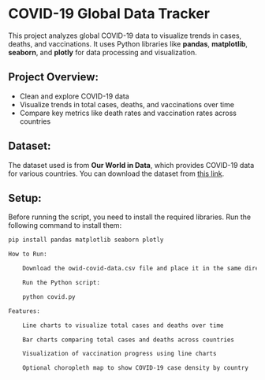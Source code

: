 # COVID-19 Global Data Tracker

This project analyzes global COVID-19 data to visualize trends in cases, deaths, and vaccinations. It uses Python libraries like **pandas**, **matplotlib**, **seaborn**, and **plotly** for data processing and visualization.

## Project Overview:
- Clean and explore COVID-19 data
- Visualize trends in total cases, deaths, and vaccinations over time
- Compare key metrics like death rates and vaccination rates across countries

## Dataset:
The dataset used is from **Our World in Data**, which provides COVID-19 data for various countries. You can download the dataset from [this link](https://github.com/owid/covid-19-data/tree/master/public/data).

## Setup:
Before running the script, you need to install the required libraries. Run the following command to install them:

```bash
pip install pandas matplotlib seaborn plotly

How to Run:

    Download the owid-covid-data.csv file and place it in the same directory as the covid.py script.

    Run the Python script:

    python covid.py

Features:

    Line charts to visualize total cases and deaths over time

    Bar charts comparing total cases and deaths across countries

    Visualization of vaccination progress using line charts

    Optional choropleth map to show COVID-19 case density by country
